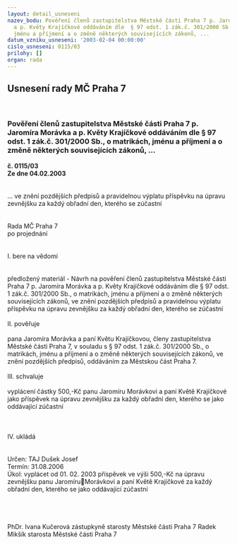 ```yaml
---
layout: detail_usneseni
nazev_bodu: Pověření členů zastupitelstva Městské části Praha 7 p. Jaromíra Morávka
  a p. Květy Krajíčkové oddáváním dle  § 97 odst. 1 zák.č. 301/2000 Sb., o matrikách,
  jménu a příjmení a o změně některých souvisejících zákonů, ...
datum_vzniku_usneseni: '2003-02-04 00:00:00'
cislo_usneseni: 0115/03
prilohy: []
organ: rada
---
```

<div id="ucUsn_pList" class="usn">
	<span><h2>Usnesení rady MČ Praha 7 </h2>
<br></span><div class="standBody">
<span><h3>Pověření členů zastupitelstva Městské části Praha 7 p. Jaromíra Morávka a p. Květy Krajíčkové oddáváním dle  § 97 odst. 1 zák.č. 301/2000 Sb., o matrikách, jménu a příjmení a o změně některých souvisejících zákonů, ...</h3></span><div class="center">
		<strong>č. 0115/03</strong><br>
	</div>
<div class="center">
		<strong>Ze dne 04.02.2003</strong><br><br>
	</div>
<br>... ve znění pozdějších předpisů  a pravidelnou výplatu příspěvku na úpravu zevnějšku za každý obřadní den, kterého se zúčastní<br><br><br>Rada MČ Praha 7<br>po projednání<br><br><br>I.	bere na vědomí<br><br> <br>předložený materiál - Návrh na pověření členů zastupitelstva Městské části Praha 7 p. Jaromíra Morávka a p. Květy Krajíčkové  oddáváním dle  § 97 odst. 1 zák.č. 301/2000 Sb., o matrikách, jménu a příjmení a o změně některých souvisejících zákonů, ve znění pozdějších předpisů  a pravidelnou výplatu příspěvku na úpravu zevnějšku za každý obřadní den, kterého se zúčastní<br><br>II.	pověřuje <br><br>pana Jaromíra Morávka a paní Květu Krajíčkovou, členy zastupitelstva Městské části Praha 7, v souladu s § 97 odst. 1 zák.č. 301/2000 Sb., o matrikách, jménu a příjmení a o změně některých souvisejících zákonů, ve znění pozdějších předpisů, oddáváním za Městskou část Praha 7.<br><br>III.	schvaluje <br><br>vyplácení částky 500,-Kč panu Jaromíru Morávkovi  a paní Květě Krajíčkové jako příspěvek na úpravu zevnějšku za každý obřadní den, kterého se jako oddávající zúčastní<br><br><br><br>IV.	ukládá <br><br> <br>Určen:	TAJ Dušek Josef<br>Termín: 31.08.2006<br>Úkol:	vyplácet od 01. 02. 2003 příspěvek ve výši 500,-Kč na úpravu zevnějšku panu Jaromíru﷡Morávkovi a paní Květě Krajíčkové za každý obřadní den, kterého se jako oddávající zúčastní<br> <br><br><br> 	<br>PhDr. Ivana Kučerová zástupkyně starosty Městské části Praha 7	 Radek Mikšík starosta Městské části Praha 7<br>	<br><br>
</div>
</div>